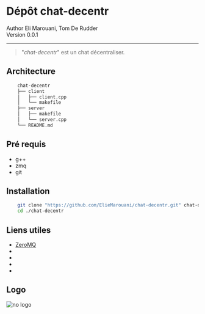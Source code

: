 # Dépôt chat-decentr
Author      Eli Marouani, Tom De Rudder  
Version     0.0.1
___
> "_chat-decentr_" est un chat décentraliser.

## Architecture
```bash
	chat-decentr
	├── client
    │   ├── client.cpp
    │   └── makefile
    ├── server
    │   ├── makefile
    │   └── server.cpp
	└── README.md
```

## Pré requis
- g++
- zmq
- git

## Installation
```bash
    git clone "https://github.com/ElieMarouani/chat-decentr.git" chat-decentr
    cd ./chat-decentr
```

## Liens utiles
 - [ZeroMQ](http://zeromq.org)
 - [<text>](<lien2>)
 - [<text>](<lien3>)
 - [<text>](<lien4>)
 - [<text>](<lien5>)


## Logo
![no logo]()